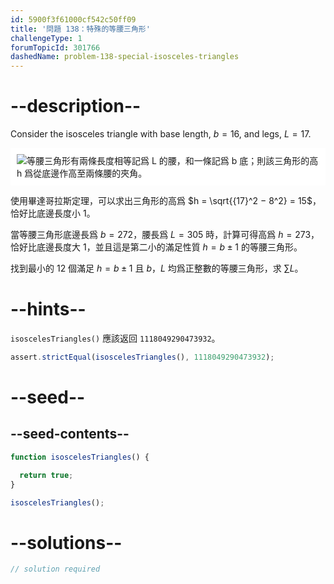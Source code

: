 ```yaml
---
id: 5900f3f61000cf542c50ff09
title: '問題 138：特殊的等腰三角形'
challengeType: 1
forumTopicId: 301766
dashedName: problem-138-special-isosceles-triangles
---
```


# --description--

Consider the isosceles triangle with base length, $b = 16$, and legs, $L = 17$.

<img class="img-responsive center-block" alt="等腰三角形有兩條長度相等記爲 L 的腰，和一條記爲 b 底；則該三角形的高 h 爲從底邊作高至兩條腰的夾角。" src="https://cdn.freecodecamp.org/curriculum/project-euler/special-isosceles-triangles.png" style="background-color: white; padding: 10px;" />

使用畢達哥拉斯定理，可以求出三角形的高爲 $h = \sqrt{{17}^2 − 8^2} = 15$，恰好比底邊長度小 1。

當等腰三角形底邊長爲 $b = 272$，腰長爲 $L = 305$ 時，計算可得高爲 $h = 273$，恰好比底邊長度大 1，並且這是第二小的滿足性質 $h = b ± 1$ 的等腰三角形。

找到最小的 12 個滿足 $h = b ± 1$ 且 $b$，$L$ 均爲正整數的等腰三角形，求 $\sum{L}$。

# --hints--

`isoscelesTriangles()` 應該返回 `1118049290473932`。

```js
assert.strictEqual(isoscelesTriangles(), 1118049290473932);
```

# --seed--

## --seed-contents--

```js
function isoscelesTriangles() {

  return true;
}

isoscelesTriangles();
```

# --solutions--

```js
// solution required
```
